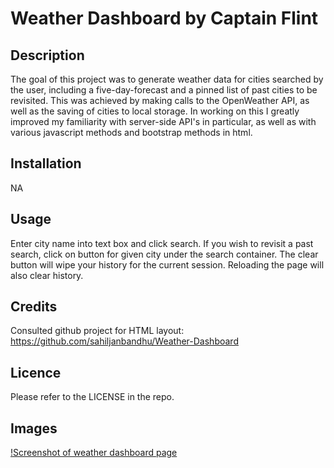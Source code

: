 # Weather Dashboard by Captain Flint

## Description

The goal of this project was to generate weather data for cities searched by the user, including a five-day-forecast and a pinned list of past cities to be revisited. This was achieved by making calls to the OpenWeather API, as well as the saving of cities to local storage. In working on this I greatly improved my familiarity with server-side API's in particular, as well as with various javascript methods and bootstrap methods in html.

## Installation

NA

## Usage

Enter city name into text box and click search. If you wish to revisit a past search, click on button for given city under the search container. The clear button will wipe your history for the current session. Reloading the page will also clear history.

## Credits

Consulted github project for HTML layout:
https://github.com/sahiljanbandhu/Weather-Dashboard

## Licence

Please refer to the LICENSE in the repo.

## Images

[!Screenshot of weather dashboard page](./assets/images/dashboardex.png)
